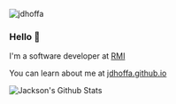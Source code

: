 <p align="left"> <img src="https://komarev.com/ghpvc/?username=jdhoffa" alt="jdhoffa" /> </p>  
  
### Hello 👋

I'm a software developer at [RMI](https://rmi.org/)

You can learn about me at [jdhoffa.github.io](https://jdhoffa.github.io)
  
![Jackson's Github Stats](https://github-readme-stats.vercel.app/api?username=jdhoffa&count_private=true&show_icons=true&theme=solarized)
